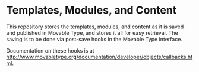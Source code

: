 Templates, Modules, and Content
===============================

This repository stores the templates, modules, and content as it is saved
and published in Movable Type, and stores it all for easy retrieval. The
saving is to be done via post-save hooks in the Movable Type interface.

Documentation on these hooks is at http://www.movabletype.org/documentation/developer/objects/callbacks.html.


